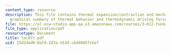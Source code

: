 ```yaml
---
content_type: resource
description: This file contains thermal expansion/contraction and mechanical expansion/compression,
  graphical summary of thermal behavior and thermodynamic driving forces.
file: https://ol-ocw-studio-app-qa.s3.amazonaws.com/courses/3-012-fundamentals-of-materials-science-fall-2005/25d2dad00afd2d3aa534cbd4005fc6e7_lec07t.pdf
file_type: application/pdf
resourcetype: Document
title: lec07t.pdf
uid: 25d2dad0-0afd-2d3a-a534-cbd4005fc6e7
---
```

